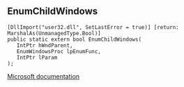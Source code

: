 ## EnumChildWindows

```
[DllImport("user32.dll", SetLastError = true)] [return: MarshalAs(UnmanagedType.Bool)]
public static extern bool EnumChildWindows(
   IntPtr hWndParent,
   EnumWindowsProc lpEnumFunc,
   IntPtr lParam
);
```

[Microsoft documentation](https://docs.microsoft.com/en-us/windows/win32/api/winuser/nf-winuser-enumchildwindows)
